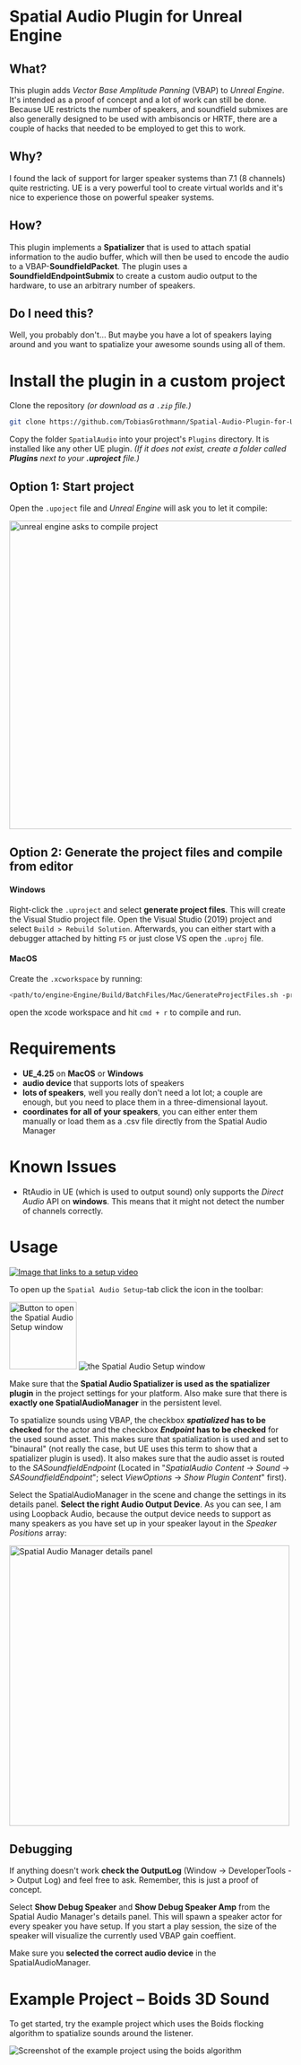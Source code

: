 # **Spatial Audio Plugin** for Unreal Engine

## What?

This plugin adds *Vector Base Amplitude Panning* (VBAP) to *Unreal Engine*. It's intended as a proof of concept and a lot of work can still be done. Because UE restricts the number of speakers, and soundfield submixes are also generally designed to be used with ambisoncis or HRTF, there are a couple of hacks that needed to be employed to get this to work.

## Why?

I found the lack of support for larger speaker systems than 7.1 (8 channels) quite restricting. UE is a very powerful tool to create virtual worlds and it's nice to experience those on powerful speaker systems.

## How?

This plugin implements a **Spatializer** that is used to attach spatial information to the audio buffer, which will then be used to encode the audio to a VBAP-**SoundfieldPacket**. The plugin uses a **SoundfieldEndpointSubmix** to create a custom audio output to the hardware, to use an arbitrary number of speakers.

## Do I need this?

Well, you probably don't... But maybe you have a lot of speakers laying around and you want to spatialize your awesome sounds using all of them.


# Install the plugin in a custom project

Clone the repository *(or download as a `.zip` file.)*
```bash
git clone https://github.com/TobiasGrothmann/Spatial-Audio-Plugin-for-Unreal-Engine.git
```

Copy the folder `SpatialAudio` into your project's `Plugins` directory. It is installed like any other UE plugin.  *(If it does not exist, create a folder called **Plugins** next to your **.uproject** file.)*

## Option 1: Start project
Open the `.upoject` file and *Unreal Engine* will ask you to let it compile:

<img src="https://user-images.githubusercontent.com/28928394/112468057-1d24d380-8d68-11eb-98a1-75f3581a558f.png" alt="unreal engine asks to compile project" width="550px"/>

## Option 2: Generate the project files and compile from editor
#### Windows
Right-click the `.uproject` and select **generate project files**. This will create the Visual Studio project file. Open the Visual Studio (2019) project and select `Build > Rebuild Solution`. Afterwards, you can either start with a debugger attached by hitting `F5` or just close VS open the `.uproj` file.

#### MacOS
Create the `.xcworkspace` by running:
```bash
<path/to/engine>Engine/Build/BatchFiles/Mac/GenerateProjectFiles.sh -projectfiles -project=<path/to/project> -game -engine
```
open the xcode workspace and hit `cmd + r` to compile and run.

# Requirements

* **UE_4.25** on **MacOS** or **Windows**
* **audio device** that supports lots of speakers
* **lots of speakers**, well you really don't need a lot lot; a couple are enough, but you need to place them in a three-dimensional layout.
* **coordinates for all of your speakers**, you can either enter them manually or load them as a .csv file directly from the Spatial Audio Manager

# Known Issues

* RtAudio in UE (which is used to output sound) only supports the *Direct Audio* API on **windows**. This means that it might not detect the number of channels correctly.

# Usage

[![Image that links to a setup video](https://user-images.githubusercontent.com/28928394/112539588-75cc8e80-8db1-11eb-9e28-93b5bf1c2b39.png)](https://youtu.be/AEfmpIzblfE)

To open up the `Spatial Audio Setup`-tab click the icon in the toolbar:

<img src="https://user-images.githubusercontent.com/28928394/112381930-7864b080-8ceb-11eb-9a59-b9f089e2791c.png" alt="Button to open the Spatial Audio Setup window" width="120px"/>
<img src="https://user-images.githubusercontent.com/28928394/112986926-6b6c1500-9162-11eb-959e-88d8bf865293.png" alt="the Spatial Audio Setup window"/>


Make sure that the **Spatial Audio Spatializer is used as the spatializer plugin** in the project settings for your platform. Also make sure that there is **exactly one SpatialAudioManager** in the persistent level.

To spatialize sounds using VBAP, the checkbox ***spatialized* has to be checked** for the actor and the checkbox ***Endpoint* has to be checked** for the used sound asset. This makes sure that spatialization is used and set to "binaural" (not really the case, but UE uses this term to show that a spatializer plugin is used). It also makes sure that the audio asset is routed to the *SASoundfieldEndpoint* (Located in "*SpatialAudio Content* -> *Sound* -> *SASoundfieldEndpoint*"; select *ViewOptions* -> *Show Plugin Content*" first).

Select the SpatialAudioManager in the scene and change the settings in its details panel. **Select the right Audio Output Device**. As you can see, I am using Loopback Audio, because the output device needs to support as many speakers as you have set up in your speaker layout in the *Speaker Positions* array:

<img src="https://user-images.githubusercontent.com/28928394/112977818-cc8deb80-9156-11eb-9be3-01f6868306cf.png" alt="Spatial Audio Manager details panel" width="500px"/>


## Debugging

If anything doesn't work **check the OutputLog** (Window -> DeveloperTools -> Output Log) and feel free to ask. Remember, this is just a proof of concept.

Select **Show Debug Speaker** and **Show Debug Speaker Amp** from the Spatial Audio Manager's details panel. This will spawn a speaker actor for every speaker you have setup. If you start a play session, the size of the speaker will visualize the currently used VBAP gain coeffient.

Make sure you **selected the correct audio device** in the SpatialAudioManager.

# Example Project – Boids 3D Sound

To get started, try the example project which uses the Boids flocking algorithm to spatialize sounds around the listener.

<img src="https://user-images.githubusercontent.com/28928394/112385080-78ff4600-8cef-11eb-8992-61248dd8d0f7.png" alt="Screenshot of the example project using the boids algorithm"/>

